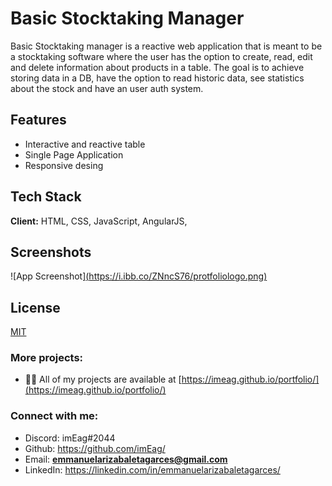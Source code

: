 
# Basic Stocktaking Manager

Basic Stocktaking manager is a reactive web application that is meant to be a stocktaking software where the user has the option to create, read, edit and delete information about products in a table. The goal is to achieve storing data in a DB, have the option to read historic data, see statistics about the stock and have an user auth system.

## Features

- Interactive and reactive table
- Single Page Application
- Responsive desing


## Tech Stack

**Client:** HTML, CSS, JavaScript, AngularJS, 



## Screenshots

![App Screenshot][(https://i.ibb.co/ZNncS76/protfoliologo.png)](https://i.ibb.co/5cV3cCb/BSM.png)


## License

[MIT](https://choosealicense.com/licenses/mit/)


### More projects:

- 👨‍💻 All of my projects are available at [https://imeag.github.io/portfolio/](https://imeag.github.io/portfolio/)

### Connect with me:

- Discord: imEag#2044
- Github: https://github.com/imEag/
- Email: **emmanuelarizabaletagarces@gmail.com**
- LinkedIn:  https://linkedin.com/in/emmanuelarizabaletagarces/

